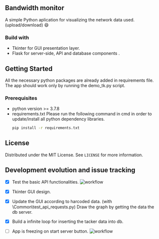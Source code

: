 <!-- ABOUT THE PROJECT -->
## Bandwidth monitor 

A simple Python aplication for visualizing the network data used. (upload/download) :smile:
### Build with
* Tkinter for GUI presentation layer.
* Flask for server-side, API and database components .

<!-- GETTING STARTED -->
## Getting Started

All the necessary python packages are already added in requirements file.
The app should work only by running the demo_tk.py script.
### Prerequisites
* python version >= 3.7.8 
* requirements.txt
Please run the following command in cmd in order to update/install all python dependency libraries.
  ```sh
  pip install -r requirements.txt
  ```

<!-- LICENSE -->
## License

Distributed under the MIT License. See `LICENSE` for more information.

## Development evolution and issue tracking

- [x] Test the basic API functionalities.
![workflow](https://i.imgur.com/TkfxwsO.png)

- [x] Tkinter GUI design.

- [x] Update the GUI according to harcoded data. (with \Common\test_api_requests.py)
Draw the graph by getting the data the db server.

- [x] Build a infinite loop for inserting the tacker data into db. 

- [ ] App is freezing on start server button.
![workflow](https://i.imgur.com/En0OkwS.png)



